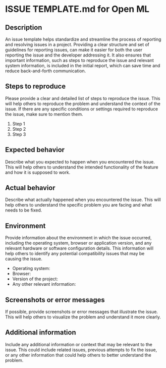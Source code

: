# ISSUE TEMPLATE.md for Open ML

## **Description**

An issue template helps standardize and streamline the process of reporting and resolving issues in a project. Providing a clear structure and set of guidelines for reporting issues, can make it easier for both the user reporting the issue and the developer addressing it. It also ensures that important information, such as steps to reproduce the issue and relevant system information, is included in the initial report, which can save time and reduce back-and-forth communication.

## **Steps to reproduce**

Please provide a clear and detailed list of steps to reproduce the issue. This will help others to reproduce the problem and understand the context of the issue. If there are any specific conditions or settings required to reproduce the issue, make sure to mention them.

1. Step 1
2. Step 2
3. Step 3

## **Expected behavior**

Describe what you expected to happen when you encountered the issue. This will help others to understand the intended functionality of the feature and how it is supposed to work.

## **Actual behavior**

Describe what actually happened when you encountered the issue. This will help others to understand the specific problem you are facing and what needs to be fixed.

## **Environment**

Provide information about the environment in which the issue occurred, including the operating system, browser or application version, and any relevant hardware or software configuration details. This information will help others to identify any potential compatibility issues that may be causing the issue.

- Operating system:
- Browser:
- Version of the project:
- Any other relevant information:

## **Screenshots or error messages**

If possible, provide screenshots or error messages that illustrate the issue. This will help others to visualize the problem and understand it more clearly.

## **Additional information**

Include any additional information or context that may be relevant to the issue. This could include related issues, previous attempts to fix the issue, or any other information that could help others to better understand the problem.